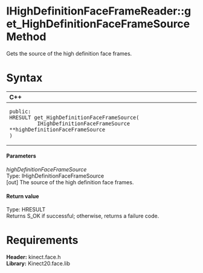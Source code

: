 IHighDefinitionFaceFrameReader::get\_HighDefinitionFaceFrameSource Method  
=========================================================================  

Gets the source of the high definition face frames. <span id="syntaxSection"></span>

Syntax  
======  

<table>
<colgroup>
<col width="100%" />
</colgroup>
<thead>
<tr class="header">
<th align="left">C++</th>
</tr>
</thead>
<tbody>
<tr class="odd">
<td align="left"><pre><code>public:  
HRESULT get_HighDefinitionFaceFrameSource(  
         IHighDefinitionFaceFrameSource **highDefinitionFaceFrameSource  
)</code></pre></td>
</tr>
</tbody>
</table>

<span id="ID4EG"></span>
#### Parameters  

*highDefinitionFaceFrameSource*    
Type: IHighDefinitionFaceFrameSource  
[out] The source of the high definition face frames.  

<span id="ID4EP"></span>
#### Return value  

Type: HRESULT  
Returns S\_OK if successful; otherwise, returns a failure code.  

<span id="requirements"></span>

Requirements  
============  

**Header:** kinect.face.h  
**Library:** Kinect20.face.lib  



<!--Please do not edit the data in the comment block below.-->
<!--
TOCTitle : get_HighDefinitionFaceFrameSource Method
RLTitle : IHighDefinitionFaceFrameReader::get_HighDefinitionFaceFrameSource Method
KeywordK : get_HighDefinitionFaceFrameSource method
KeywordK : IHighDefinitionFaceFrameReader::get_HighDefinitionFaceFrameSource method
KeywordF : IHighDefinitionFaceFrameReader::get_HighDefinitionFaceFrameSource
KeywordF : get_HighDefinitionFaceFrameSource
KeywordF : Microsoft.Kinect.face.IHighDefinitionFaceFrameReader.get_HighDefinitionFaceFrameSource(IHighDefinitionFaceFrameSource@)
KeywordA : M:Microsoft.Kinect.face.IHighDefinitionFaceFrameReader.get_HighDefinitionFaceFrameSource(IHighDefinitionFaceFrameSource@)
AssetID : M:Microsoft.Kinect.face.IHighDefinitionFaceFrameReader.get_HighDefinitionFaceFrameSource(IHighDefinitionFaceFrameSource@)
Locale : en-us
CommunityContent : 1
APIType : Managed
APILocation : 
APIName : Microsoft.Kinect.face.IHighDefinitionFaceFrameReader::get_HighDefinitionFaceFrameSource
TargetOS : Windows
TopicType : kbSyntax
DevLang : C++
DocSet : K4Wv2
ProjType : K4Wv2Proj
Technology : Kinect for Windows
Product : Kinect for Windows SDK v2
productversion : 20
-->
